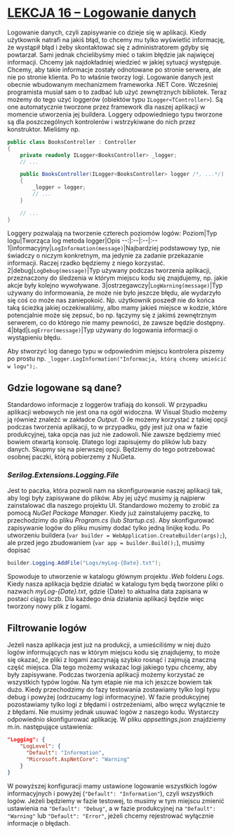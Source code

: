 # [LEKCJA 16 – Logowanie danych](https://kurs.szkoladotneta.pl/zostan-programista-asp-net/tydzien-8-od-widoku-do-modelu/lekcja-16-logowanie-danych/)
Logowanie danych, czyli zapisywanie co dzieje się w aplikacji. Kiedy użytkownik natrafi na jakiś błąd, to chcemy mu tylko wyświetlić informację, że wystąpił błąd i żeby skontaktować się z administratorem gdyby się powtarzał. Sami jednak chcielibyśmy mieć o takim błędzie jak najwięcej informacji. Chcemy jak najdokładniej wiedzieć w jakiej sytuacji występuje. Chcemy, aby takie informacje zostały odnotowane po stronie serwera, ale nie po stronie klienta. Po to właśnie tworzy logi. Logowanie danych jest obecnie wbudowanym mechanizmem frameworka .NET Core. Wcześniej programista musiał sam o to zadbać lub użyć zewnętrznych bibliotek. Teraz możemy do tego użyć loggerów (obiektów typu `ILogger<TController>`). Są one automatycznie tworzone przez framework dla naszej aplikacji w momencie utworzenia jej buildera. Loggery odpowiedniego typu tworzone są dla poszczególnych kontrolerów i wstrzykiwane do nich przez konstruktor. Mieliśmy np.
```csharp
public class BooksController : Controller
{
    private readonly ILogger<BooksController> _logger;
    // ...

    public BooksController(ILogger<BooksController> logger /*, ...*/)
    {
        _logger = logger;
        // ...
    }

    // ...
}
```
Loggery pozwalają na tworzenie czterech poziomów logów:
Poziom|Typ logu|Tworząca log metoda logger|Opis
--:|:--|:--|:--
1|informacyjny|`LogInformation(message)`|Najbardziej podstawowy typ, nie świadczy o niczym konkretnym, ma jedynie za zadanie przekazanie informacji. Raczej rzadko będziemy z niego korzystać.
2|debug|`LogDebug(message)`|Typ używany podczas tworzenia aplikacji, przeznaczony do śledzenia w którym miejscu kodu się znajdujemy, np. jakie akcje były kolejno wywoływane.
3|ostrzegawczy|`LogWarning(message)`|Typ używany do informowania, że może nie było jeszcze błędu, ale wydarzyło się coś co może nas zaniepokoić. Np. użytkownik poszedł nie do końca taką ścieżką jakiej oczekiwaliśmy, albo mamy jakieś miejsce w kodzie, które potencjalnie może się zepsuć, bo np. łączymy się z jakimś zewnętrznym serwerem, co do którego nie mamy pewności, że zawsze będzie dostępny.
4|błąd|`LogError(message)`|Typ używany do logowania informacji o wystąpieniu błędu.

Aby stworzyć log danego typu w odpowiednim miejscu kontrolera piszemy po prostu np. `_logger.LogInformation("Informacja, którą chcemy umieścić w logu");`.

## Gdzie logowane są dane?
Standardowo informacje z loggerów trafiają do konsoli. W przypadku aplikacji webowych nie jest ona na ogół widoczna. W Visual Studio możemy ją również znaleźć w zakładce _Output_. O ile możemy korzystać z takiej opcji podczas tworzenia aplikacji, to w przypadku, gdy jest już ona w fazie produkcyjnej, taka opcja nas już nie zadowoli. Nie zawsze będziemy mieć bowiem otwartą konsolę. Dlatego logi zapisujemy do plików lub bazy danych. Skupmy się na pierwszej opcji. Będziemy do tego potrzebować osobnej paczki, którą pobierzemy z NuGeta.
### _Serilog.Extensions.Logging.File_
Jest to paczka, która pozwoli nam na skonfigurowanie naszej aplikacji tak, aby logi były zapisywane do plików. Aby jej użyć musimy ją najpierw zainstalować dla naszego projektu UI. Standardowo możemy to zrobić za pomocą _NuGet Package Manager_. Kiedy już zainstalujemy paczkę, to przechodzimy do pliku _Program.cs_ (lub _Startup.cs_). Aby skonfigurować zapisywanie logów do pliku musimy dodać tylko jedną linijkę kodu. Po utworzeniu buildera (`var builder = WebApplication.CreateBuilder(args);`), ale przed jego zbudowaniem (`var app = builder.Build();`), musimy dopisać
```csharp
builder.Logging.AddFile("Logs/myLog-{Date}.txt");
```
Spowoduje to utworzenie w katalogu głównym projektu _.Web_ folderu _Logs_. Kiedy nasza aplikacja będzie działać w katalogu tym będą tworzone pliki o nazwach _myLog-{Date}.txt_, gdzie {Date} to aktualna data zapisana w postaci ciągu liczb. Dla każdego dnia działania aplikacji będzie więc tworzony nowy plik z logami.
## Filtrowanie logów
Jeżeli nasza aplikacja jest już na produkcji, a umieściliśmy w niej dużo logów informujących nas w którym miejscu kodu się znajdujemy, to może się okazać, że pliki z logami zaczynają szybko rosnąć i zajmują znaczną część miejsca. Dla tego możemy wskazać logi jakiego typu chcemy, aby były zapisywane. Podczas tworzenia aplikacji możemy korzystać ze wszystkich typów logów. Na tym etapie nie ma ich jeszcze bowiem tak dużo. Kiedy przechodzimy do fazy testowania zostawiamy tylko logi typu debug i powyżej (odrzucamy logi informacyjne). W fazie produkcyjnej pozostawiamy tylko logi z błędami i ostrzeżeniami, albo wręcz wyłącznie te z błędami. Nie musimy jednak usuwać logów z naszego kodu. Wystarczy odpowiednio skonfigurować aplikację. W pliku _appsettings.json_ znajdziemy m.in. następujące ustawienia:
```json
"Logging": {
    "LogLevel": {
      "Default": "Information",
      "Microsoft.AspNetCore": "Warning"
    }
}
```
W powyższej konfiguracji mamy ustawione logowanie wszystkich logów informacyjnych i powyżej (`"Default": "Information"`), czyli wszystkich logów. Jeżeli będziemy w fazie testowej, to musimy w tym miejscu zmienić ustawienia na `"Default": "Debug"`, a w fazie produkcyjnej na `"Default": "Warning"` lub `"Default": "Error"`, jeżeli chcemy rejestrować wyłącznie informacje o błędach.